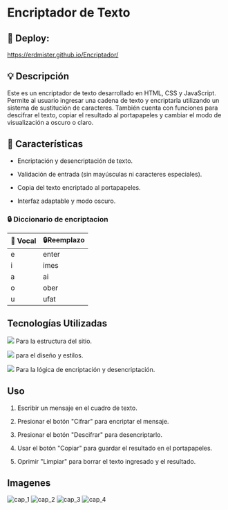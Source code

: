 # Encriptador de Texto

## 🔧 Deploy: 
https://erdmister.github.io/Encriptador/

## 💡 Descripción

Este es un encriptador de texto desarrollado en HTML, CSS y JavaScript. Permite al usuario ingresar una cadena de texto y encriptarla utilizando un sistema de sustitución de caracteres. También cuenta con funciones para descifrar el texto, copiar el resultado al portapapeles y cambiar el modo de visualización a oscuro o claro.

## 📝 Características

- Encriptación y desencriptación de texto.

- Validación de entrada (sin mayúsculas ni caracteres especiales).

- Copia del texto encriptado al portapapeles.

- Interfaz adaptable y modo oscuro.
### 🔒 Diccionario de encriptacion

|🔑  Vocal |🔒Reemplazo  |
| ------------ | ------------ |
| e | enter |
| i | imes |
| a | ai |
| o | ober |
| u | ufat |


## Tecnologías Utilizadas

 <img src="https://img.shields.io/badge/HTML-EC6231?logo=html5&logoColor=FFFFFF&style=for-the-badge" /> Para la estructura del sitio.

<img src="https://img.shields.io/badge/CSS-01A3D8?logo=css3&logoColor=FFFFFF&style=for-the-badge" /> para el diseño y estilos.

<img src="https://img.shields.io/badge/JavaScript-FEFF01?logo=javascript&logoColor=000000&style=for-the-badge"/> Para la lógica de encriptación y desencriptación.


## Uso

1. Escribir un mensaje en el cuadro de texto.

3. Presionar el botón "Cifrar" para encriptar el mensaje.

5. Presionar el botón "Descifrar" para desencriptarlo.

7. Usar el botón "Copiar" para guardar el resultado en el portapapeles.

9. Oprimir "Limpiar" para borrar el texto ingresado y el resultado.

## Imagenes
![cap_1](https://github.com/user-attachments/assets/2fa480c6-a429-4b95-9305-980918013b5e)
![cap_2](https://github.com/user-attachments/assets/dc48dcd0-1708-4041-9226-18d3ce41bf39)
![cap_3](https://github.com/user-attachments/assets/1be64064-4890-46e7-bfe9-60e1cabf32f4)
![cap_4](https://github.com/user-attachments/assets/9f7b5716-7e1e-4033-aca3-c8d4f7cc99b2)


